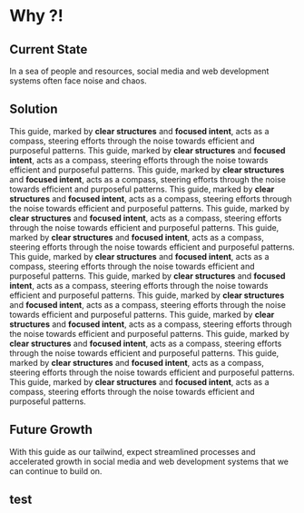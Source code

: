 # Why ?!
## Current State
In a sea of people and resources, social media and web development systems often face noise and chaos.

## Solution
This guide, marked by **clear structures** and **focused intent**, acts as a compass, steering efforts through the noise towards efficient and purposeful patterns.
This guide, marked by **clear structures** and **focused intent**, acts as a compass, steering efforts through the noise towards efficient and purposeful patterns.
This guide, marked by **clear structures** and **focused intent**, acts as a compass, steering efforts through the noise towards efficient and purposeful patterns.
This guide, marked by **clear structures** and **focused intent**, acts as a compass, steering efforts through the noise towards efficient and purposeful patterns.
This guide, marked by **clear structures** and **focused intent**, acts as a compass, steering efforts through the noise towards efficient and purposeful patterns.
This guide, marked by **clear structures** and **focused intent**, acts as a compass, steering efforts through the noise towards efficient and purposeful patterns.
This guide, marked by **clear structures** and **focused intent**, acts as a compass, steering efforts through the noise towards efficient and purposeful patterns.
This guide, marked by **clear structures** and **focused intent**, acts as a compass, steering efforts through the noise towards efficient and purposeful patterns.
This guide, marked by **clear structures** and **focused intent**, acts as a compass, steering efforts through the noise towards efficient and purposeful patterns.
This guide, marked by **clear structures** and **focused intent**, acts as a compass, steering efforts through the noise towards efficient and purposeful patterns.
This guide, marked by **clear structures** and **focused intent**, acts as a compass, steering efforts through the noise towards efficient and purposeful patterns.
This guide, marked by **clear structures** and **focused intent**, acts as a compass, steering efforts through the noise towards efficient and purposeful patterns.
This guide, marked by **clear structures** and **focused intent**, acts as a compass, steering efforts through the noise towards efficient and purposeful patterns.

## Future Growth
With this guide as our tailwind, expect streamlined processes and accelerated growth in social media and web development systems that we can continue to build on. 


## test